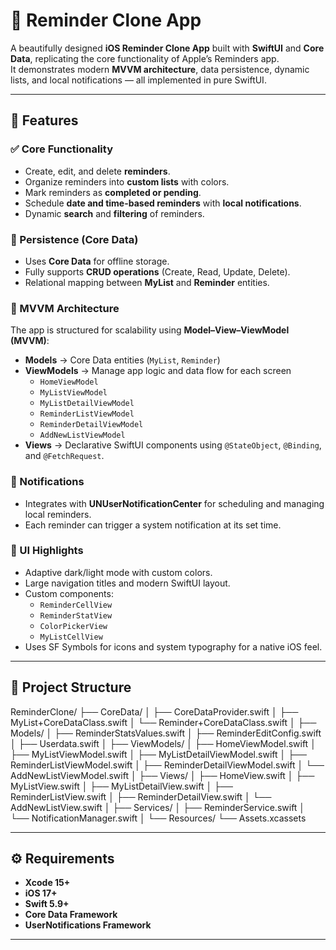 # 📝 Reminder Clone App

A beautifully designed **iOS Reminder Clone App** built with **SwiftUI** and **Core Data**, replicating the core functionality of Apple’s Reminders app.  
It demonstrates modern **MVVM architecture**, data persistence, dynamic lists, and local notifications — all implemented in pure SwiftUI.

---

## 🚀 Features

### ✅ Core Functionality
- Create, edit, and delete **reminders**.
- Organize reminders into **custom lists** with colors.
- Mark reminders as **completed or pending**.
- Schedule **date and time-based reminders** with **local notifications**.
- Dynamic **search** and **filtering** of reminders.

### 💾 Persistence (Core Data)
- Uses **Core Data** for offline storage.
- Fully supports **CRUD operations** (Create, Read, Update, Delete).
- Relational mapping between **MyList** and **Reminder** entities.

### 🧠 MVVM Architecture
The app is structured for scalability using **Model–View–ViewModel (MVVM)**:
- **Models** → Core Data entities (`MyList`, `Reminder`)
- **ViewModels** → Manage app logic and data flow for each screen
  - `HomeViewModel`
  - `MyListViewModel`
  - `MyListDetailViewModel`
  - `ReminderListViewModel`
  - `ReminderDetailViewModel`
  - `AddNewListViewModel`
- **Views** → Declarative SwiftUI components using `@StateObject`, `@Binding`, and `@FetchRequest`.

### 🔔 Notifications
- Integrates with **UNUserNotificationCenter** for scheduling and managing local reminders.
- Each reminder can trigger a system notification at its set time.

### 🎨 UI Highlights
- Adaptive dark/light mode with custom colors.
- Large navigation titles and modern SwiftUI layout.
- Custom components:
  - `ReminderCellView`
  - `ReminderStatView`
  - `ColorPickerView`
  - `MyListCellView`
- Uses SF Symbols for icons and system typography for a native iOS feel.

---

## 🧩 Project Structure
ReminderClone/
├── CoreData/
│   ├── CoreDataProvider.swift
│   ├── MyList+CoreDataClass.swift
│   └── Reminder+CoreDataClass.swift
│
├── Models/
│   ├── ReminderStatsValues.swift
│   ├── ReminderEditConfig.swift
│   ├── Userdata.swift
│
├── ViewModels/
│   ├── HomeViewModel.swift
│   ├── MyListViewModel.swift
│   ├── MyListDetailViewModel.swift
│   ├── ReminderListViewModel.swift
│   ├── ReminderDetailViewModel.swift
│   └── AddNewListViewModel.swift
│
├── Views/
│   ├── HomeView.swift
│   ├── MyListView.swift
│   ├── MyListDetailView.swift
│   ├── ReminderListView.swift
│   ├── ReminderDetailView.swift
│   └── AddNewListView.swift
│
├── Services/
│   ├── ReminderService.swift
│   └── NotificationManager.swift
│
└── Resources/
└── Assets.xcassets

---

## ⚙️ Requirements

- **Xcode 15+**
- **iOS 17+**
- **Swift 5.9+**
- **Core Data Framework**
- **UserNotifications Framework**

---
